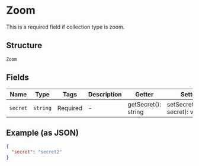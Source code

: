 
# Zoom

This is a required field if collection type is zoom.

## Structure

`Zoom`

## Fields

| Name | Type | Tags | Description | Getter | Setter |
|  --- | --- | --- | --- | --- | --- |
| `secret` | `string` | Required | - | getSecret(): string | setSecret(string secret): void |

## Example (as JSON)

```json
{
  "secret": "secret2"
}
```

